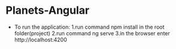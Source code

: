 # Planets-Angular
 - To run the application: 
    1.run command npm install in the root folder(project)
    2.run command ng serve
    3.in the browser enter http://localhost:4200
 
